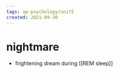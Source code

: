 ```yaml
---
tags: ap-psychology/unit5 
created: 2021-09-30
---
```


# nightmare

- frightening dream during [[REM sleep]]

<!---->
